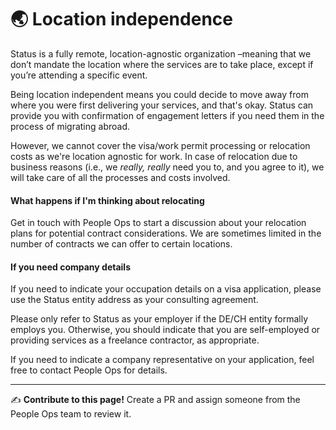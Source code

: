 # 🌏 Location independence

Status is a fully remote, location-agnostic organization –meaning that we don’t mandate the location where the services are to take place, except if you’re attending a specific event. 

Being location independent means you could decide to move away from where you were first delivering your services, and that's okay. Status can provide you with confirmation of engagement letters if you need them in the process of migrating abroad.

However, we cannot cover the visa/work permit processing or relocation costs as we're location agnostic for work. In case of relocation due to business reasons (i.e., we *really, really* need you to, and you agree to it), we will take care of all the processes and costs involved.

#### What happens if I'm thinking about relocating

Get in touch with People Ops to start a discussion about your relocation plans for potential contract considerations. We are sometimes limited in the number of contracts we can offer to certain locations.

#### If you need company details

If you need to indicate your occupation details on a visa application, please use the Status entity address as your consulting agreement.

Please only refer to Status as your employer if the DE/CH entity formally employs you. Otherwise, you should indicate that you are self-employed or providing services as a freelance contractor, as appropriate.

If you need to indicate a company representative on your application, feel free to contact People Ops for details. 

*****

✍️ **Contribute to this page!** Create a PR and assign someone from the People Ops team to review it.
